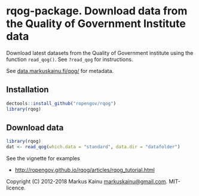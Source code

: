# rqog-package. Download data from the Quality of Government Institute data

Download latest datasets from the Quality of Government institute using the function `read_qog()`. See `?read_qog` for instructions.

See [data.markuskainu.fi/qog/](http://data.markuskainu.fi/qog/index.html) for metadata.

## Installation

```r
dectools::install_github("ropengov/rqog")
library(rqog)
```

## Download data

```r
library(rqog)
dat <- read_qog(which.data = "standard", data.dir = "datafolder")
```

See the vignette for examples

- <http://ropengov.github.io/rqog/articles/rqog_tutorial.html>


Copyright (C) 2012-2018 Markus Kainu <markuskainu@gmail.com>. MIT-licence.
